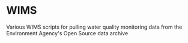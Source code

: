 # WIMS
Various WIMS scripts for pulling water quality monitoring data from the Environment Agency's Open Source data archive
